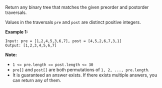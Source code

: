 Return any binary tree that matches the given preorder and postorder
traversals.

Values in the traversals `pre` and `post` are distinct positive integers.



**Example 1:**

    
    
    Input: pre = [1,2,4,5,3,6,7], post = [4,5,2,6,7,3,1]
    Output: [1,2,3,4,5,6,7]
    



**Note:**

  * `1 <= pre.length == post.length <= 30`
  * `pre[]` and `post[]` are both permutations of `1, 2, ..., pre.length`.
  * It is guaranteed an answer exists. If there exists multiple answers, you can return any of them.

